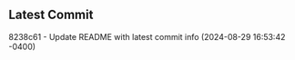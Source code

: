 
## Latest Commit
8238c61 - Update README with latest commit info (2024-08-29 16:53:42 -0400) <Yunxi-Zhou>
